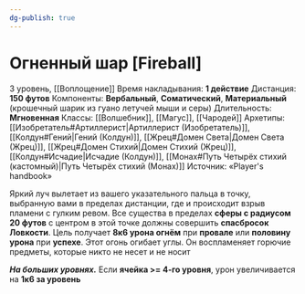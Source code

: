 ```yaml
---
dg-publish: true
---
```

# Огненный шар [Fireball]
3 уровень, [[Воплощение]]
Время накладывания: **1 действие**
Дистанция: **150 футов**
Компоненты: **Вербальный**, **Соматический**, **Материальный** (крошечный шарик из гуано летучей мыши и серы)
Длительность: **Мгновенная**
Классы: [[Волшебник]], [[Магус]], [[Чародей]]
Архетипы: [[Изобретатель#Артиллерист|Артиллерист (Изобретатель)]], [[Колдун#Гений|Гений (Колдун)]], [[Жрец#Домен Света|Домен Света (Жрец)]], [[Жрец#Домен Стихий|Домен Стихий (Жрец)]], [[Колдун#Исчадие|Исчадие (Колдун)]], [[Монах#Путь Четырёх стихий (кастомный)|Путь Четырёх стихий (Монах)]]
Источник: «Player's handbook»

Яркий луч вылетает из вашего указательного пальца в точку, выбранную вами в пределах дистанции, где и происходит взрыв пламени с гулким ревом. Все существа в пределах **сферы с радиусом 20 футов** с центром в этой точке должны совершить **спасбросок Ловкости**. Цель получает **8к6 урона огнём** при **провале** или **половину урона** при **успехе**. Этот огонь огибает углы. Он воспламеняет горючие предметы, которые никто не несет и не носит

**_На больших уровнях._** Если **ячейка >= 4-го уровня**, урон увеличивается на **1к6 за уровень**